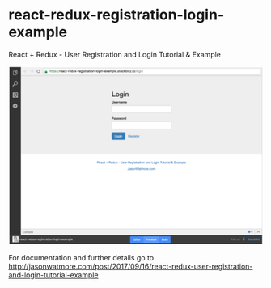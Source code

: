 # react-redux-registration-login-example

React + Redux - User Registration and Login Tutorial & Example

![Login_page_screenshot](https://github.com/renjujv/react-redux-registration-login-example/blob/master/src/Screen%20Shot%202019-10-20%20at%202.24.52%20PM.png "Login page screenshot")

For documentation and further details go to http://jasonwatmore.com/post/2017/09/16/react-redux-user-registration-and-login-tutorial-example
